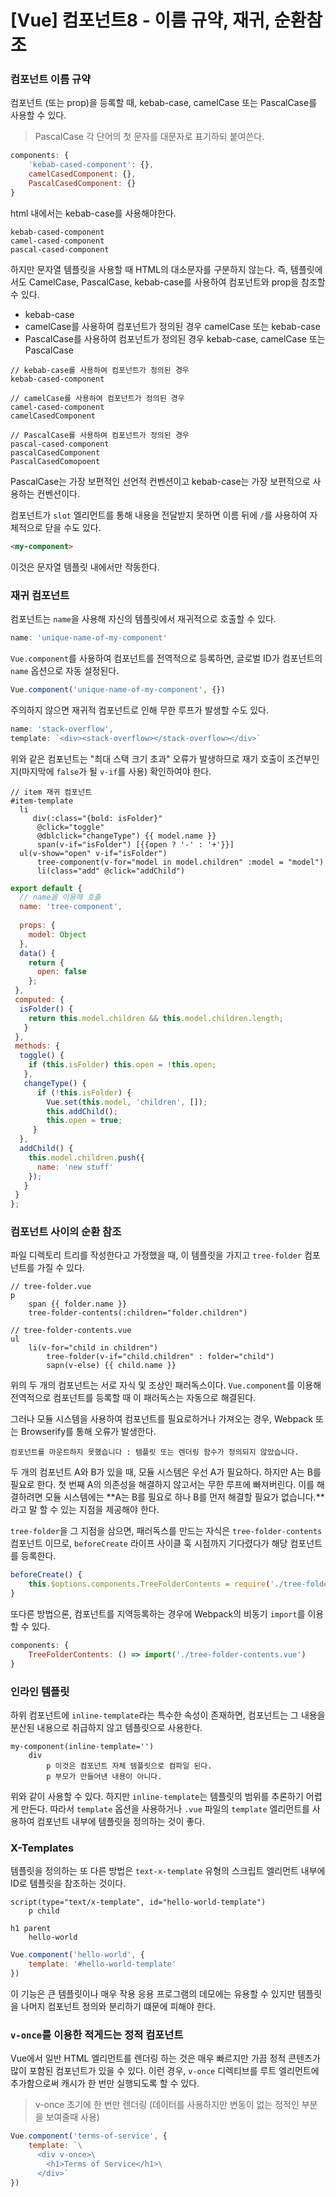 # [Vue] 컴포넌트8 - 이름 규약, 재귀, 순환참조

### 컴포넌트 이름 규약

컴포넌트 (또는 prop)을 등록할 때, kebab-case, camelCase 또는 PascalCase를 사용할 수 있다.

> PascalCase
> 각 단어의 첫 문자를 대문자로 표기하되 붙여쓴다.
```js
components: {
	'kebab-cased-component': {},
	camelCasedComponent: {},
	PascalCasedComponent: {}
}
```

html 내에서는 kebab-case를 사용해야한다.

```pug
kebab-cased-component
camel-cased-component
pascal-cased-component
```

하지만 문자열 템플릿을 사용할 때 HTML의 대소문자를 구분하지 않는다.
즉, 템플릿에서도 CamelCase, PascalCase, kebab-case를 사용하여 컴포넌트와 prop을 참조할 수 있다.
- kebab-case
- camelCase를 사용하여 컴포넌트가 정의된 경우 camelCase 또는 kebab-case
- PascalCase를 사용하여 컴포넌트가 정의된 경우 kebab-case, camelCase 또는 PascalCase

```pug
// kebab-case를 사용하여 컴포넌트가 정의된 경우
kebab-cased-component

// camelCase를 사용하여 컴포넌트가 정의된 경우
camel-cased-component
camelCasedComponent

// PascalCase를 사용하여 컴포넌트가 정의된 경우
pascal-cased-component
pascalCasedComponent
PascalCasedComopoent
```
PascalCase는 가장 보편적인 선언적 컨벤션이고 kebab-case는 가장 보편적으로 사용하는 컨벤션이다.

컴포넌트가 `slot` 엘리먼트를 통해 내용을 전달받지 못하면 이름 뒤에 `/`를 사용하여 자체적으로 닫을 수도 있다.
```html
<my-component>
```
이것은 문자열 템플릿 내에서만 작동한다.


### 재귀 컴포넌트

컴포넌트는 `name`을 사용해 자신의 템플릿에서 재귀적으로 호출할 수 있다.
```js
name: 'unique-name-of-my-component'
```

`Vue.component`를 사용하여 컴포넌트를 전역적으로 등록하면, 글로벌 ID가 컴포넌트의 `name` 옵션으로 자동 설정된다.
```js
Vue.component('unique-name-of-my-component', {})
```

주의하지 않으면 재귀적 컴포넌트로 인해 무한 루프가 발생할 수도 있다.
```js
name: 'stack-overflow',
template: `<div><stack-overflow></stack-overflow></div>`
```
위와 같은 컴포넌트는 "최대 스택 크기 초과" 오류가 발생하므로 재기 호출이 조건부인지(마지막에 `false`가 될 `v-if`를 사용) 확인하여야 한다.

```pug
// item 재귀 컴포넌트
#item-template  
  li  
	 div(:class="{bold: isFolder}"  
	  @click="toggle"  
	  @dblclick="changeType") {{ model.name }}  
	  span(v-if="isFolder") [{{open ? '-' : '+'}}]  
  ul(v-show="open" v-if="isFolder")  
	  tree-component(v-for="model in model.children" :model = "model")  
	  li(class="add" @click="addChild")
```
```js
export default {  
  // name을 이용해 호출
  name: 'tree-component',
    
  props: {  
    model: Object  
  },  
  data() {  
    return {  
      open: false  
    };  
 },  
 computed: {  
  isFolder() {  
    return this.model.children && this.model.children.length;  
   }
 },
 methods: {  
  toggle() {  
    if (this.isFolder) this.open = !this.open;  
   },
   changeType() {  
      if (!this.isFolder) {  
        Vue.set(this.model, 'children', []);  
        this.addChild();  
        this.open = true;  
     }
  },
  addChild() {  
    this.model.children.push({  
      name: 'new stuff'  
    });  
   } 
 }
};
```

### 컴포넌트 사이의 순환 참조

파일 디렉토리 트리를 작성한다고 가정했을 때, 이 템플릿을 가지고 `tree-folder` 컴포넌트를 가질 수 있다.
```pug
// tree-folder.vue
p
	span {{ folder.name }}
	tree-folder-contents(:children="folder.children")
```

```pug
// tree-folder-contents.vue
ul
	li(v-for="child in children")
		tree-folder(v-if="child.children" : folder="child")
		sapn(v-else) {{ child.name }}
```
위의 두 개의 컴포넌트는 서로 자식 및 조상인 패러독스이다.
`Vue.component`를 이용해 전역적으로 컴포넌트를 등록할 때 이 패러독스는 자동으로 해결된다.

그러나 모듈 시스템을 사용하여 컴포넌트를 필요로하거나 가져오는 경우, Webpack 또는 Browserify를 통해 오류가 발생한다.
```
컴포넌트를 마운트하지 못했습니다 : 템플릿 또는 렌더링 함수가 정의되지 않았습니다.
```

두 개의 컴포넌트 A와 B가 있을 때,
모듈 시스템은 우선 A가 필요하다. 하지만 A는 B를 필요로 한다.
첫 번째 A의 의존성을 해결하지 않고서는 무한 루프에 빠져버린다.
이를 해결하려면 모듈 시스템에는 **A는 B를 필요로 하나 B를 먼저 해결할 필요가 없습니다.**라고 말 할 수 있는 지점을 제공해야 한다.

`tree-folder`을 그 지점을 삼으면, 패러독스를 만드는 자식은 `tree-folder-contents` 컴포넌트 이므로, `beforeCreate` 라이프 사이클 훅 시점까지 기다렸다가 해당 컴포넌트를 등록한다.
```js
beforeCreate() {
	this.$options.components.TreeFolderContents = require('./tree-folder-contents.vue');
}
```
또다른 방법으론, 컴포넌트를 지역등록하는 경우에 Webpack의 비동기 `import`를 이용할 수 있다.
```js
components: {
	TreeFolderContents: () => import('./tree-folder-contents.vue')
}
```

### 인라인 템플릿

하위 컴포넌트에 `inline-template`라는 특수한 속성이 존재하면, 컴포넌트는 그 내용을 분산된 내용으로 취급하지 않고 템플릿으로 사용한다.

```pug
my-component(inline-template='')
	div
		p 이것은 컴포넌트 자체 템플릿으로 컴파일 된다.
		p 부모가 만들어낸 내용이 아니다.
```
위와 같이 사용할 수 있다. 하지만 `inline-template`는 템플릿의 범위를 추론하기 어렵게 만든다. 
따라서  `template` 옵션을 사용하거나 `.vue` 파일의 `template` 엘리먼트를 사용하여 컴포넌트 내부에 템플릿을 정의하는 것이 좋다.

### X-Templates

템플릿을 정의하는 또 다른 방법은 `text-x-template` 유형의 스크립트 엘리먼트 내부에 ID로 템플릿을 참조하는 것이다.

```pug
script(type="text/x-template", id="hello-world-template")
	p child

h1 parent
	hello-world
```
```js
Vue.component('hello-world', {
	template: '#hello-world-template'
})
```
이 기능은 큰 템플릿이나 매우 작용 응용 프로그램의 데모에는 유용할 수 있지만 템플릿을 나머지 컴포넌트 정의와 분리하기 떄문에 피해야 한다.

### `v-once`를 이용한 적게드는 정적 컴포넌트

Vue에서 일반 HTML 엘리먼트를 렌더링 하는 것은 매우 빠르지만 가끔 정적 콘텐츠가 많이 포함된 컴포넌트가 있을 수 있다.
이런 경우, `v-once` 디렉티브를 루트 엘리먼트에 추가함으로써 캐시가 한 번만 실행되도록 할 수 있다.

> v-once
> 초기에 한 번만 렌더링 (데이터를 사용하지만 변동이 없는 정적인 부분을 보여줄때 사용)
```js
Vue.component('terms-of-service', {
	template: `\
	  <div v-once>\
	    <h1>Terms of Service</h1>\
	  </div>`
})
```